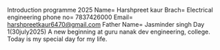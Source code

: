 Introduction programme 2025
Name= Harshpreet kaur
Brach= Electrical engineering
phone no= 7837426000
Email= harshpreetkaur6470@gmail.com
Father Name= Jasminder singh 
Day 1(30july2025) 
A new beginning at guru nanak dev engineering, college. Today is my special day for my life. 
